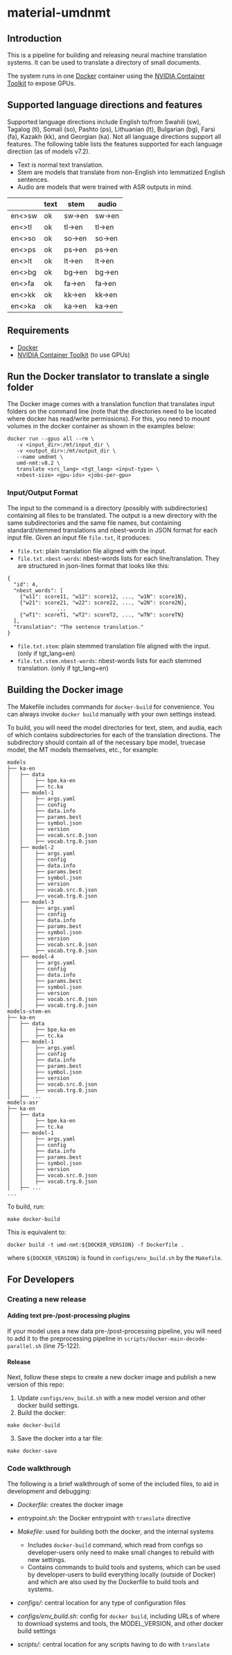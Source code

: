 # material-umdnmt

## Introduction

This is a pipeline for building and releasing neural machine translation systems. It can be used to translate a directory of small documents.

The system runs in one [Docker](https://www.docker.com/) container using the [NVIDIA Container Toolkit](https://docs.nvidia.com/datacenter/cloud-native/container-toolkit/install-guide.html#docker) to expose GPUs.


## Supported language directions and features

Supported language directions include English to/from Swahili (sw), Tagalog (tl), Somali (so), Pashto (ps), Lithuanian (lt), Bulgarian (bg), Farsi (fa), Kazakh (kk), and Georgian (ka). Not all language directions support all features. The following table lists the features supported for each language direction (as of models v7.2).

- Text is normal text translation.
- Stem are models that translate from non-English into lemmatized English sentences.
- Audio are models that were trained with ASR outputs in mind.

|       |text |stem   |audio  |
|-------|-----|-------|-------|
|en<>sw |ok   |sw->en |sw->en |
|en<>tl |ok   |tl->en |tl->en |
|en<>so |ok   |so->en |so->en |
|en<>ps |ok   |ps->en |ps->en |
|en<>lt |ok   |lt->en |lt->en |
|en<>bg |ok   |bg->en |bg->en |
|en<>fa |ok   |fa->en |fa->en |
|en<>kk |ok   |kk->en |kk->en |
|en<>ka |ok   |ka->en |ka->en |


## Requirements

- [Docker](https://www.docker.com/)
- [NVIDIA Container Toolkit](https://docs.nvidia.com/datacenter/cloud-native/container-toolkit/install-guide.html#docker) (to use GPUs)


## Run the Docker translator to translate a single folder

The Docker image comes with a translation function that translates input folders on the command line (note that the directories need to be located where docker has read/write permissions). For this, you need to mount volumes in the docker container as shown in the examples below:

```
docker run --gpus all --rm \
   -v <input_dir>:/mt/input_dir \
   -v <output_dir>:/mt/output_dir \
   --name umdnmt \
   umd-nmt:v8.2 \
   translate <src_lang> <tgt_lang> <input-type> \
   <nbest-size> <gpu-ids> <jobs-per-gpu>
```

### Input/Output Format

The input to the command is a directory (possibly with subdirectories) containing all files to be translated. The output is a new directory with the same subdirectories and the same file names, but containing standard/stemmed translations and nbest-words in JSON format for each input file. Given an input file `file.txt`, it produces:

- `file.txt`: plain translation file aligned with the input.
- `file.txt.nbest-words`: nbest-words lists for each line/translation. They are structured in json-lines format that looks like this:
```
{
  "id": 4,
  "nbest_words": [
    {"w11": score11, "w12": score12, ..., "w1N": score1N},
    {"w21": score21, "w22": score22, ..., "w2N": score2N},
                ...
    {"wT1": scoreT1, "wT2": scoreT2, ..., "wTN": scoreTN}
  ],
  "translation": "The sentence translation."
}
```
- `file.txt.stem`: plain stemmed translation file aligned with the input. (only if tgt_lang=en)
- `file.txt.stem.nbest-words`: nbest-words lists for each stemmed translation. (only if tgt_lang=en)


## Building the Docker image

The Makefile includes commands for `docker-build` for convenience. You can always invoke `docker build` manually with your own settings instead. 

To build, you will need the model directories for text, stem, and audia, each of which contains subdirectories for each of the translation directions. The subdirectory should contain all of the necessary bpe model, truecase model, the MT models themselves, etc., for example:

```
models
├── ka-en
│   ├── data
│   │    ├── bpe.ka-en
│   │    ├── tc.ka
│   ├── model-1
│   │    ├── args.yaml
│   │    ├── config
│   │    ├── data.info
│   │    ├── params.best
│   │    ├── symbol.json
│   │    ├── version
│   │    ├── vocab.src.0.json
│   │    ├── vocab.trg.0.json
│   ├── model-2
│   │    ├── args.yaml
│   │    ├── config
│   │    ├── data.info
│   │    ├── params.best
│   │    ├── symbol.json
│   │    ├── version
│   │    ├── vocab.src.0.json
│   │    ├── vocab.trg.0.json
│   ├── model-3
│   │    ├── args.yaml
│   │    ├── config
│   │    ├── data.info
│   │    ├── params.best
│   │    ├── symbol.json
│   │    ├── version
│   │    ├── vocab.src.0.json
│   │    ├── vocab.trg.0.json
│   ├── model-4
│   │    ├── args.yaml
│   │    ├── config
│   │    ├── data.info
│   │    ├── params.best
│   │    ├── symbol.json
│   │    ├── version
│   │    ├── vocab.src.0.json
│   │    ├── vocab.trg.0.json
models-stem-en
├── ka-en
│   ├── data
│   │    ├── bpe.ka-en
│   │    ├── tc.ka
│   ├── model-1
│   │    ├── args.yaml
│   │    ├── config
│   │    ├── data.info
│   │    ├── params.best
│   │    ├── symbol.json
│   │    ├── version
│   │    ├── vocab.src.0.json
│   │    ├── vocab.trg.0.json
│   ├── ...
models-asr
├── ka-en
│   ├── data
│   │    ├── bpe.ka-en
│   │    ├── tc.ka
│   ├── model-1
│   │    ├── args.yaml
│   │    ├── config
│   │    ├── data.info
│   │    ├── params.best
│   │    ├── symbol.json
│   │    ├── version
│   │    ├── vocab.src.0.json
│   │    ├── vocab.trg.0.json
│   ├── ...
...
``` 

To build, run:

```
make docker-build
```

This is equivalent to:

```
docker build ​​-t umd-nmt:${DOCKER_VERSION} -f Dockerfile .
```

where `${DOCKER_VERSION}` is found in `configs/env_build.sh` by the `Makefile`.


## For Developers

### Creating a new release

#### Adding text pre-/post-processing plugins

If your model uses a new data pre-/post-processing pipeline, you will need to add it to the preprocessing pipeline in `scripts/docker-main-decode-parallel.sh` (line 75-122).

#### Release

Next, follow these steps to create a new docker image and publish a new version of this repo:

1. Update `configs/env_build.sh` with a new model version and other docker build settings.
2. Build the docker:
```
make docker-build
```
3. Save the docker into a tar file:
```
make docker-save
```

### Code walkthrough

The following is a brief walkthrough of some of the included files, to aid in development and debugging:

- *Dockerfile*: creates the docker image

- *entrypoint.sh*: the Docker entrypoint with `translate` directive

- *Makefile*: used for building both the docker, and the internal systems
   - Includes `docker-build` command, which read from configs so developer-users only need to make small changes to rebuild with new settings.
   - Contains commands to build tools and systems, which can be used by developer-users to build everything locally (outside of Docker) and which are also used by the Dockerfile to build tools and systems.

- *configs/*: central location for any type of configuration files

- *configs/env_build.sh*: config for `docker build`, including URLs of where to download systems and tools, the MODEL_VERSION, and other docker build settings

- *scripts/*: central location for any scripts having to do with `translate`